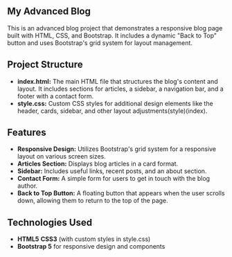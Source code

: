 ## My Advanced Blog
This is an advanced blog project that demonstrates a responsive blog page built with HTML, CSS, and Bootstrap. It includes a dynamic "Back to Top" button and uses Bootstrap's grid system for layout management.

## Project Structure
- **index.html:** The main HTML file that structures the blog's content and layout. It includes sections for articles, a sidebar, a navigation bar, and a footer with a contact form.
- **style.css:** Custom CSS styles for additional design elements like the header, cards, sidebar, and other layout adjustments​(style)​(index).
## Features
- **Responsive Design:** Utilizes Bootstrap's grid system for a responsive layout on various screen sizes.
- **Articles Section:** Displays blog articles in a card format.
- **Sidebar:** Includes useful links, recent posts, and an about section.
- **Contact Form:** A simple form for users to get in touch with the blog author.
- **Back to Top Button:** A floating button that appears when the user scrolls down, allowing them to return to the top of the page.

## Technologies Used
- **HTML5**
 **CSS3** (with custom styles in style.css)
- **Bootstrap 5** for responsive design and components
  

